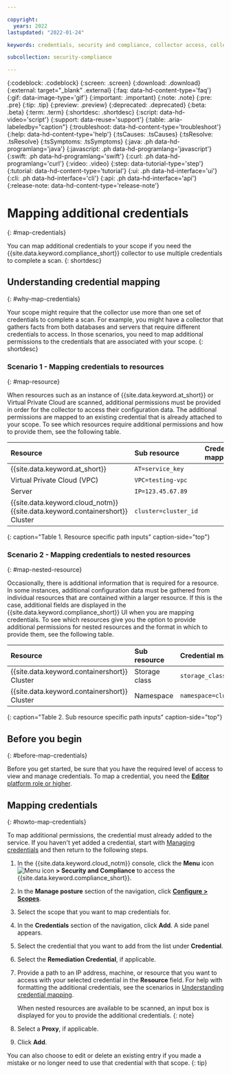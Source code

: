 ```yaml
---

copyright:
  years: 2022
lastupdated: "2022-01-24"

keywords: credentials, security and compliance, collector access, collector communication, resource scan, configuration scanning, credentials stored

subcollection: security-compliance

---
```


{:codeblock: .codeblock}
{:screen: .screen}
{:download: .download}
{:external: target="_blank" .external}
{:faq: data-hd-content-type='faq'}
{:gif: data-image-type='gif'}
{:important: .important}
{:note: .note}
{:pre: .pre}
{:tip: .tip}
{:preview: .preview}
{:deprecated: .deprecated}
{:beta: .beta}
{:term: .term}
{:shortdesc: .shortdesc}
{:script: data-hd-video='script'}
{:support: data-reuse='support'}
{:table: .aria-labeledby="caption"}
{:troubleshoot: data-hd-content-type='troubleshoot'}
{:help: data-hd-content-type='help'}
{:tsCauses: .tsCauses}
{:tsResolve: .tsResolve}
{:tsSymptoms: .tsSymptoms}
{:java: .ph data-hd-programlang='java'}
{:javascript: .ph data-hd-programlang='javascript'}
{:swift: .ph data-hd-programlang='swift'}
{:curl: .ph data-hd-programlang='curl'}
{:video: .video}
{:step: data-tutorial-type='step'}
{:tutorial: data-hd-content-type='tutorial'}
{:ui: .ph data-hd-interface='ui'}
{:cli: .ph data-hd-interface='cli'}
{:api: .ph data-hd-interface='api'}
{:release-note: data-hd-content-type='release-note'}

# Mapping additional credentials
{: #map-credentials}

You can map additional credentials to your scope if you need the {{site.data.keyword.compliance_short}} collector to use multiple credentials to complete a scan.
{: shortdesc}


## Understanding credential mapping
{: #why-map-credentials}

Your scope might require that the collector use more than one set of credentials to complete a scan. For example, you might have a collector that gathers facts from both databases and servers that require different credentials to access. In those scenarios, you need to map additional permissions to the credentials that are associated with your scope. 
{: shortdesc}


### Scenario 1 - Mapping credentials to resources
{: #map-resource}

When resources such as an instance of {{site.data.keyword.at_short}} or Virtual Private Cloud are scanned, additional permissions must be provided in order for the collector to access their configuration data. The additional permissions are mapped to an existing credential that is already attached to your scope. To see which resources require additional permissions and how to provide them, see the following table.

| Resource | Sub resource | Credential mapping |
|:---------|:-------------|:-------------------|
| {{site.data.keyword.at_short}} | `AT=service_key` |
| Virtual Private Cloud (VPC) | `VPC=testing-vpc` |
| Server | `IP=123.45.67.89` |
| {{site.data.keyword.cloud_notm}} {{site.data.keyword.containershort}} Cluster | `cluster=cluster_id` |
{: caption="Table 1. Resource specific path inputs" caption-side="top"}


### Scenario 2 - Mapping credentials to nested resources
{: #map-nested-resource}

Occasionally, there is additional information that is required for a resource. In some instances, additional configuration data must be gathered from individual resources that are contained within a larger resource. If this is the case, additional fields are displayed in the {{site.data.keyword.compliance_short}} UI when you are mapping credentials. To see which resources give you the option to provide additional permissions for nested resources and the format in which to provide them, see the following table. 

| Resource | Sub resource | Credential mapping |
|:---------|:-------------|:-------------------|
| {{site.data.keyword.containershort}} Cluster | Storage class | `storage_class=cluster_storage_class` |
| {{site.data.keyword.containershort}} Cluster | Namespace | `namespace=cluster_namespace` |
{: caption="Table 2. Sub resource specific path inputs" caption-side="top"}


## Before you begin
{: #before-map-credentials}

Before you get started, be sure that you have the required level of access to view and manage credentials. To map a credential, you need the [**Editor** platform role or higher](/docs/security-compliance?topic=security-compliance-access-management).


## Mapping credentials
{: #howto-map-credentials}

To map additional permissions, the credential must already added to the service. If you haven't yet added a credential, start with [Managing credentials](/docs/security-compliance?topic=security-compliance-manage-credentials) and then return to the following steps.

1. In the {{site.data.keyword.cloud_notm}} console, click the **Menu** icon ![Menu icon](../icons/icon_hamburger.svg) **> Security and Compliance** to access the {{site.data.keyword.compliance_short}}.
2. In the **Manage posture** section of the navigation, click [**Configure > Scopes**](https://{DomainName}/security-compliance/scopes).
3. Select the scope that you want to map credentials for.
4. In the **Credentials** section of the navigation, click **Add**. A side panel appears. 
5. Select the credential that you want to add from the list under **Credential**.
6. Select the **Remediation Credential**, if applicable. 
7. Provide a path to an IP address, machine, or resource that you want to access with your selected credential in the **Resource** field. For help with formatting the additional credentials, see the scenarios in [Understanding credential mapping](#why-map-credentials).

   When nested resources are available to be scanned, an input box is displayed for you to provide the additional credentials.
   {: note}

8. Select a **Proxy**, if applicable.
9. Click **Add**.


You can also choose to edit or delete an existing entry if you made a mistake or no longer need to use that credential with that scope.
{: tip}
